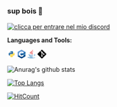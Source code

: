 ### sup bois 👋

<!--
**samas69420/samas69420** is a ✨ _special_ ✨ repository because its `README.md` (this file) appears on your GitHub profile.

Here are some ideas to get you started:

- 🔭 I’m currently working on ...
- 🌱 I’m currently learning ...
- 👯 I’m looking to collaborate on ...
- 🤔 I’m looking for help with ...
- 💬 Ask me about ...
- 📫 How to reach me: ...
- 😄 Pronouns: ...
- ⚡ Fun fact: ...
-->


<a href="https://discord.gg/xpfbp3dh">
  <img align="center" alt="clicca per entrare nel mio discord" width="25px" src="discord.png" />
</a>

<br/>

**Languages and Tools:**  

<code><img height="20" src="/robe/python.png"></code>
<code><img height="20" src="/robe/cpp.png"></code>
<code><img height="20" src="/robe/java.png"></code>
<code><img height="20" src="/robe/git.png"></code>


![Anurag's github stats](https://github-readme-stats.vercel.app/api?username=samas69420&show_icons=true&count_private=true&theme=tokyonight)
<!-- per il coso gradient
![Anurag's github stats](https://github-readme-stats.vercel.app/api?username=samas69420&bg_color=30,e96443,904e95&title_color=fff&text_color=fff)
-->


[![Top Langs](https://github-readme-stats.vercel.app/api/top-langs/?username=samas69420&theme=tokyonight&layout=compact)](https://github.com/anuraghazra/github-readme-stats)


[![HitCount](http://hits.dwyl.com/samas69420/samas69420.svg)](http://hits.dwyl.com/samas69420/samas69420)

